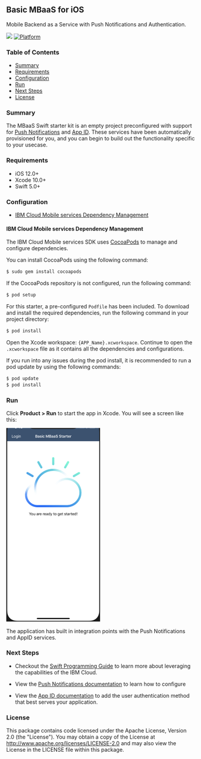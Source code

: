 ## Basic MBaaS for iOS
Mobile Backend as a Service with Push Notifications and Authentication.

[![](https://img.shields.io/badge/IBM%20Cloud-powered-blue.svg)](https://cloud.ibm.com)
[![Platform](https://img.shields.io/badge/platform-ios_swift-lightgrey.svg?style=flat)](https://developer.apple.com/swift/)

### Table of Contents
* [Summary](#summary)
* [Requirements](#requirements)
* [Configuration](#configuration)
* [Run](#run)
* [Next Steps](#next-steps)
* [License](#license)

### Summary

The MBaaS Swift starter kit is an empty project preconfigured with support for [Push Notifications](https://cloud.ibm.com/docs/swift/push/push_notifications.html#push_notifications) and [App ID](https://cloud.ibm.com/docs/swift/authenticate/app_id.html#adding-user-authentication).  These services have been automatically provisioned for you, and you can begin to build out the functionality specific to your usecase.

### Requirements

* iOS 12.0+
* Xcode 10.0+
* Swift 5.0+

### Configuration
* [IBM Cloud Mobile services Dependency Management](#ibm-cloud-mobile-services-dependency-management)

#### IBM Cloud Mobile services Dependency Management

The IBM Cloud Mobile services SDK uses [CocoaPods](https://cocoapods.org/) to manage and configure dependencies.

You can install CocoaPods using the following command:

```bash
$ sudo gem install cocoapods
```

If the CocoaPods repository is not configured, run the following command:

```bash
$ pod setup
```

For this starter, a pre-configured `Podfile` has been included. To download and install the required dependencies, run the following command in your project directory:

```bash
$ pod install
```
Open the Xcode workspace: `{APP_Name}.xcworkspace`. Continue to open the `.xcworkspace` file as it contains all the dependencies and configurations.

If you run into any issues during the pod install, it is recommended to run a pod update by using the following commands:

```bash
$ pod update
$ pod install
```

### Run

Click **Product > Run** to start the app in Xcode.  You will see a screen like this:

<img src="README_Images/basic_home_screen.png" alt="Empty App Screenshot" width="250px"/>

The application has built in integration points with the Push Notifications and AppID services.

### Next Steps

* Checkout the [Swift Programming Guide](https://cloud.ibm.com/docs/swift/index.html#set_up) to learn more about leveraging the capabilities of the IBM Cloud.

* View the [Push Notifications documentation](https://cloud.ibm.com/docs/swift/push/push_notifications.html#push_notifications)  to learn how to configure

* View the [App ID documentation](https://cloud.ibm.com/docs/swift/authenticate/app_id.html#adding-user-authentication) to add the user authentication method that best serves your application.

### License
This package contains code licensed under the Apache License, Version 2.0 (the "License"). You may obtain a copy of the License at http://www.apache.org/licenses/LICENSE-2.0 and may also view the License in the LICENSE file within this package.

